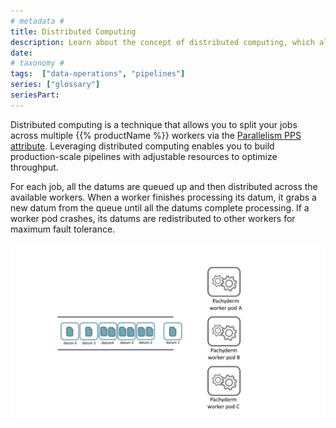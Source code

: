 ```yaml
---
# metadata # 
title: Distributed Computing
description: Learn about the concept of distributed computing, which allows you to split your jobs across multiple workers.
date: 
# taxonomy #
tags:  ["data-operations", "pipelines"]
series: ["glossary"]
seriesPart:
--- 
```


Distributed computing is a technique that allows you to split your jobs across multiple {{% productName %}} workers via the [Parallelism PPS attribute](../../../build-dags/pipeline-spec/parallelism). Leveraging distributed computing enables you to build production-scale pipelines with adjustable resources to optimize throughput. 

For each job, all the datums are queued up and then distributed across the available workers. When a worker finishes processing its datum, it grabs a new datum from the queue until all the datums complete processing. If a worker pod crashes, its datums are redistributed to other workers for maximum fault tolerance.

![Distributed computing basics](/images/distributed-computing101.gif)